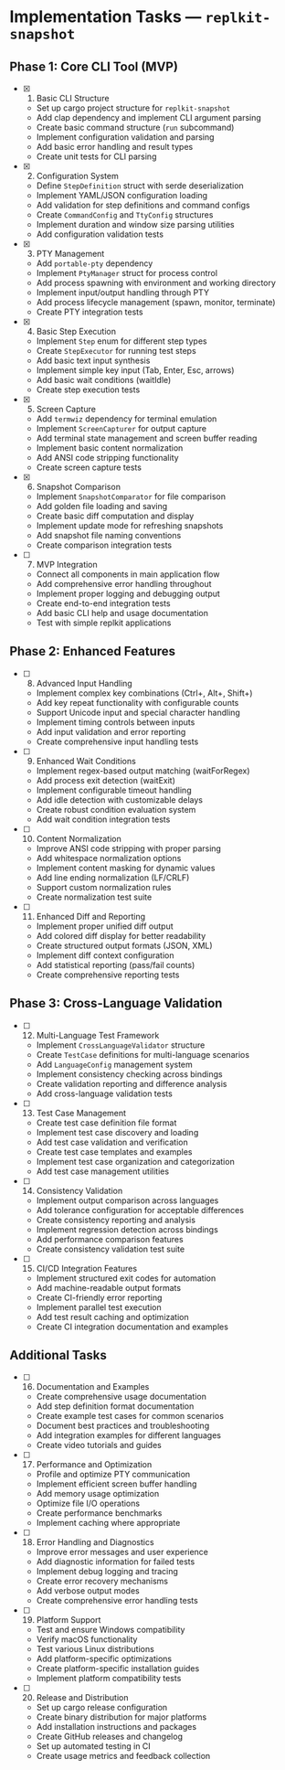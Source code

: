 # Implementation Tasks — `replkit-snapshot`

## Phase 1: Core CLI Tool (MVP)

- [x] 1. Basic CLI Structure
  - Set up cargo project structure for `replkit-snapshot`
  - Add clap dependency and implement CLI argument parsing
  - Create basic command structure (`run` subcommand)
  - Implement configuration validation and parsing
  - Add basic error handling and result types
  - Create unit tests for CLI parsing

- [x] 2. Configuration System
  - Define `StepDefinition` struct with serde deserialization
  - Implement YAML/JSON configuration loading
  - Add validation for step definitions and command configs
  - Create `CommandConfig` and `TtyConfig` structures
  - Implement duration and window size parsing utilities
  - Add configuration validation tests

- [x] 3. PTY Management
  - Add `portable-pty` dependency
  - Implement `PtyManager` struct for process control
  - Add process spawning with environment and working directory
  - Implement input/output handling through PTY
  - Add process lifecycle management (spawn, monitor, terminate)
  - Create PTY integration tests

- [x] 4. Basic Step Execution
  - Implement `Step` enum for different step types
  - Create `StepExecutor` for running test steps
  - Add basic text input synthesis
  - Implement simple key input (Tab, Enter, Esc, arrows)
  - Add basic wait conditions (waitIdle)
  - Create step execution tests

- [x] 5. Screen Capture
  - Add `termwiz` dependency for terminal emulation
  - Implement `ScreenCapturer` for output capture
  - Add terminal state management and screen buffer reading
  - Implement basic content normalization
  - Add ANSI code stripping functionality
  - Create screen capture tests

- [x] 6. Snapshot Comparison
  - Implement `SnapshotComparator` for file comparison
  - Add golden file loading and saving
  - Create basic diff computation and display
  - Implement update mode for refreshing snapshots
  - Add snapshot file naming conventions
  - Create comparison integration tests

- [ ] 7. MVP Integration
  - Connect all components in main application flow
  - Add comprehensive error handling throughout
  - Implement proper logging and debugging output
  - Create end-to-end integration tests
  - Add basic CLI help and usage documentation
  - Test with simple replkit applications

## Phase 2: Enhanced Features

- [ ] 8. Advanced Input Handling
  - Implement complex key combinations (Ctrl+, Alt+, Shift+)
  - Add key repeat functionality with configurable counts
  - Support Unicode input and special character handling
  - Implement timing controls between inputs
  - Add input validation and error reporting
  - Create comprehensive input handling tests

- [ ] 9. Enhanced Wait Conditions
  - Implement regex-based output matching (waitForRegex)
  - Add process exit detection (waitExit)
  - Implement configurable timeout handling
  - Add idle detection with customizable delays
  - Create robust condition evaluation system
  - Add wait condition integration tests

- [ ] 10. Content Normalization
  - Improve ANSI code stripping with proper parsing
  - Add whitespace normalization options
  - Implement content masking for dynamic values
  - Add line ending normalization (LF/CRLF)
  - Support custom normalization rules
  - Create normalization test suite

- [ ] 11. Enhanced Diff and Reporting
  - Implement proper unified diff output
  - Add colored diff display for better readability
  - Create structured output formats (JSON, XML)
  - Implement diff context configuration
  - Add statistical reporting (pass/fail counts)
  - Create comprehensive reporting tests

## Phase 3: Cross-Language Validation

- [ ] 12. Multi-Language Test Framework
  - Implement `CrossLanguageValidator` structure
  - Create `TestCase` definitions for multi-language scenarios
  - Add `LanguageConfig` management system
  - Implement consistency checking across bindings
  - Create validation reporting and difference analysis
  - Add cross-language validation tests

- [ ] 13. Test Case Management
  - Create test case definition file format
  - Implement test case discovery and loading
  - Add test case validation and verification
  - Create test case templates and examples
  - Implement test case organization and categorization
  - Add test case management utilities

- [ ] 14. Consistency Validation
  - Implement output comparison across languages
  - Add tolerance configuration for acceptable differences
  - Create consistency reporting and analysis
  - Implement regression detection across bindings
  - Add performance comparison features
  - Create consistency validation test suite

- [ ] 15. CI/CD Integration Features
  - Implement structured exit codes for automation
  - Add machine-readable output formats
  - Create CI-friendly error reporting
  - Implement parallel test execution
  - Add test result caching and optimization
  - Create CI integration documentation and examples

## Additional Tasks

- [ ] 16. Documentation and Examples
  - Create comprehensive usage documentation
  - Add step definition format documentation
  - Create example test cases for common scenarios
  - Document best practices and troubleshooting
  - Add integration examples for different languages
  - Create video tutorials and guides

- [ ] 17. Performance and Optimization
  - Profile and optimize PTY communication
  - Implement efficient screen buffer handling
  - Add memory usage optimization
  - Optimize file I/O operations
  - Create performance benchmarks
  - Implement caching where appropriate

- [ ] 18. Error Handling and Diagnostics
  - Improve error messages and user experience
  - Add diagnostic information for failed tests
  - Implement debug logging and tracing
  - Create error recovery mechanisms
  - Add verbose output modes
  - Create comprehensive error handling tests

- [ ] 19. Platform Support
  - Test and ensure Windows compatibility
  - Verify macOS functionality
  - Test various Linux distributions
  - Add platform-specific optimizations
  - Create platform-specific installation guides
  - Implement platform compatibility tests

- [ ] 20. Release and Distribution
  - Set up cargo release configuration
  - Create binary distribution for major platforms
  - Add installation instructions and packages
  - Create GitHub releases and changelog
  - Set up automated testing in CI
  - Create usage metrics and feedback collection

